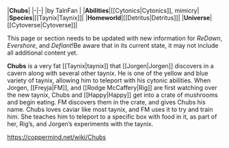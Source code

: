 |**Chubs**|
|-|-|
|by  TalnFan |
|**Abilities**|[[Cytonics\|Cytonics]], mimicry|
|**Species**|[[Taynix\|Taynix]]|
|**Homeworld**|[[Detritus\|Detritus]]|
|**Universe**|[[Cytoverse\|Cytoverse]]|

This page or section needs to be updated with new information for *ReDawn*, *Evershore*, and *Defiant*!Be aware that in its current state, it may not include all additional content yet.

**Chubs** is a very fat [[Taynix\|taynix]] that [[Jorgen\|Jorgen]] discovers in a cavern along with several other taynix. He is one of the yellow and blue variety of taynix, allowing him to teleport with his cytonic abilities. When Jorgen, [[Freyja\|FM]], and [[Rodge McCaffery\|Rig]] are first watching over the new taynix, Chubs and [[Happy\|Happy]] get into a crate of mushrooms and begin eating. FM discovers them in the crate, and gives Chubs his name.
Chubs loves caviar like most taynix, and FM uses it to try and train him. She teaches him to teleport to a specific box with food in it, as part of her, Rig’s, and Jorgen’s experiments with the taynix.



https://coppermind.net/wiki/Chubs